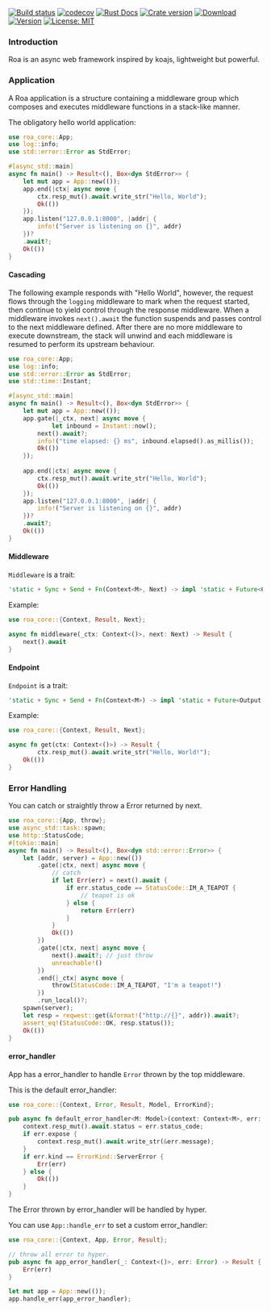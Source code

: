 [![Build status](https://img.shields.io/travis/Hexilee/roa/master.svg)](https://travis-ci.org/Hexilee/roa)
[![codecov](https://codecov.io/gh/Hexilee/roa/branch/master/graph/badge.svg)](https://codecov.io/gh/Hexilee/roa) 
[![Rust Docs](https://docs.rs/roa-core/badge.svg)](https://docs.rs/roa-core)
[![Crate version](https://img.shields.io/crates/v/roa-core.svg)](https://crates.io/crates/roa-core)
[![Download](https://img.shields.io/crates/d/roa-core.svg)](https://crates.io/crates/roa-core)
[![Version](https://img.shields.io/badge/rustc-1.39+-lightgray.svg)](https://blog.rust-lang.org/2019/11/07/Rust-1.39.0.html)
[![License: MIT](https://img.shields.io/badge/License-MIT-yellow.svg)](https://github.com/Hexilee/roa/blob/master/LICENSE)

### Introduction

Roa is an async web framework inspired by koajs, lightweight but powerful.

### Application

A Roa application is a structure containing a middleware group which composes and executes middleware functions in a stack-like manner.

The obligatory hello world application:

```rust
use roa_core::App;
use log::info;
use std::error::Error as StdError;

#[async_std::main]
async fn main() -> Result<(), Box<dyn StdError>> {
    let mut app = App::new(());
    app.end(|ctx| async move {
      	ctx.resp_mut().await.write_str("Hello, World");
      	Ok(())
  	});
    app.listen("127.0.0.1:8000", |addr| {
        info!("Server is listening on {}", addr)
    })?
  	.await?;
    Ok(())
}
```

#### Cascading

The following example responds with "Hello World", however, the request flows through
the `logging` middleware to mark when the request started, then continue
to yield control through the response middleware. When a middleware invokes `next().await`
the function suspends and passes control to the next middleware defined. After there are no more
middleware to execute downstream, the stack will unwind and each middleware is resumed to perform
its upstream behaviour.

```rust
use roa_core::App;
use log::info;
use std::error::Error as StdError;
use std::time::Instant;

#[async_std::main]
async fn main() -> Result<(), Box<dyn StdError>> {
    let mut app = App::new(());
  	app.gate(|_ctx, next| async move {
    		let inbound = Instant::now();
        next().await?;
        info!("time elapsed: {} ms", inbound.elapsed().as_millis());
        Ok(())
  	});
  
    app.end(|ctx| async move {
      	ctx.resp_mut().await.write_str("Hello, World");
      	Ok(())
  	});
    app.listen("127.0.0.1:8000", |addr| {
        info!("Server is listening on {}", addr)
    })?
  	.await?;
    Ok(())
}
```

#### Middleware

`Middleware` is a trait:

```rust
'static + Sync + Send + Fn(Context<M>, Next) -> impl 'static + Future<Output = Result<R>> + Send;
```

Example:

```rust
use roa_core::{Context, Result, Next};

async fn middleware(_ctx: Context<()>, next: Next) -> Result {
  	next().await
}
```

#### Endpoint

`Endpoint` is a trait:

```rust
'static + Sync + Send + Fn(Context<M>) -> impl 'static + Future<Output = Result<R>> + Send;
```

Example:

```rust
use roa_core::{Context, Result, Next};

async fn get(ctx: Context<()>) -> Result {
		ctx.resp_mut().await.write_str("Hello, World!");
  	Ok(())
}
```



### Error Handling

You can catch or straightly throw a Error returned by next.

```rust
use roa_core::{App, throw};
use async_std::task::spawn;
use http::StatusCode;
#[tokio::main]
async fn main() -> Result<(), Box<dyn std::error::Error>> {
    let (addr, server) = App::new(())
        .gate(|ctx, next| async move {
            // catch
            if let Err(err) = next().await {
                if err.status_code == StatusCode::IM_A_TEAPOT {
                    // teapot is ok
                } else {
                    return Err(err)
                }
            }
            Ok(())
        })
        .gate(|ctx, next| async move {
            next().await?; // just throw
            unreachable!()
        })
        .end(|_ctx| async move {
            throw(StatusCode::IM_A_TEAPOT, "I'm a teapot!")
        })
        .run_local()?;
    spawn(server);
    let resp = reqwest::get(&format!("http://{}", addr)).await?;
    assert_eq!(StatusCode::OK, resp.status());
    Ok(())
}
```



#### error_handler

App has a error_handler to handle `Error` thrown by the top middleware.

This is the default error_handler:

```rust
use roa_core::{Context, Error, Result, Model, ErrorKind};

pub async fn default_error_handler<M: Model>(context: Context<M>, err: Error) -> Result {
    context.resp_mut().await.status = err.status_code;
    if err.expose {
        context.resp_mut().await.write_str(&err.message);
    }
    if err.kind == ErrorKind::ServerError {
        Err(err)
    } else {
        Ok(())
    }
}

```

The Error thrown by error_handler will be handled by hyper.

You can use `App::handle_err` to set a custom error_handler:

```rust
use roa_core::{Context, App, Error, Result};

// throw all error to hyper.
pub async fn app_error_handler(_: Context<()>, err: Error) -> Result {
    Err(err)
}

let mut app = App::new(());
app.handle_err(app_error_handler);
```





